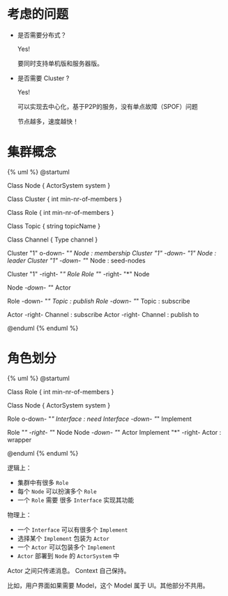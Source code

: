 # 考虑的问题

- 是否需要分布式？

  Yes!

  要同时支持单机版和服务器版。

- 是否需要 Cluster ?

  Yes!

  可以实现去中心化，基于P2P的服务，没有单点故障（SPOF）问题

  节点越多，速度越快！

# 集群概念

{% uml %}
@startuml

Class Node {
    ActorSystem system
}

Class Cluster {
    int min-nr-of-members
}

Class Role {
    int min-nr-of-members
}

Class Topic {
    string topicName
}

Class Channel {
    Type channel
}

Cluster "1" o-down- "*" Node : membership
Cluster "1" -down- "1" Node : leader
Cluster "1" -down- "*" Node : seed-nodes


Cluster "1" -right- "*" Role
Role "*" -right- "*" Node

Node *-down- "*" Actor

Role -down- "*" Topic : publish
Role -down- "*" Topic : subscribe

Actor -right- Channel : subscribe
Actor -right- Channel : publish to

@enduml
{% enduml %}




# 角色划分

{% uml %}
@startuml

Class Role {
    int min-nr-of-members
}

Class Node {
    ActorSystem system
}


Role o-down- "*" Interface : need
Interface -down- "*" Implement

Role "*" -right- "*" Node
Node *-down- "*" Actor
Implement "*" -right- Actor : wrapper

@enduml
{% enduml %}


逻辑上：

- 集群中有很多 `Role`
- 每个 `Node` 可以扮演多个 `Role`
- 一个 `Role` 需要 很多 `Interface` 实现其功能

物理上：
-  一个 `Interface` 可以有很多个 `Implement`
- 选择某个 `Implement` 包装为 `Actor`
- 一个 `Actor` 可以包装多个 `Implement`
- `Actor` 部署到 `Node` 的  `ActorSystem` 中


Actor 之间只传递消息。 Context 自己保持。

比如，用户界面如果需要 Model，这个 Model 属于 UI。其他部分不共用。
